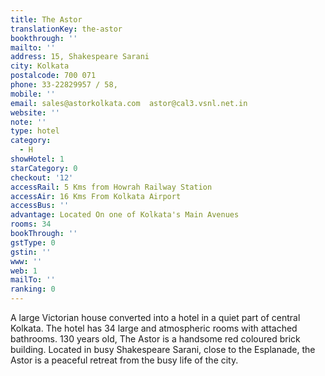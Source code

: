 ```yaml
---
title: The Astor
translationKey: the-astor
bookthrough: ''
mailto: ''
address: 15, Shakespeare Sarani
city: Kolkata
postalcode: 700 071
phone: 33-22829957 / 58,
mobile: ''
email: sales@astorkolkata.com  astor@cal3.vsnl.net.in
website: ''
note: ''
type: hotel
category:
  - H
showHotel: 1
starCategory: 0
checkout: '12'
accessRail: 5 Kms from Howrah Railway Station
accessAir: 16 Kms From Kolkata Airport
accessBus: ''
advantage: Located On one of Kolkata's Main Avenues
rooms: 34
bookThrough: ''
gstType: 0
gstin: ''
www: ''
web: 1
mailTo: ''
ranking: 0
---
```







A large Victorian house converted into a hotel in a quiet part of central Kolkata. The hotel has 34 large and atmospheric rooms with attached bathrooms.     130 years old, The Astor is a handsome red coloured brick building. Located in busy Shakespeare Sarani, close to the Esplanade, the Astor is a peaceful retreat from the busy life of the city.
